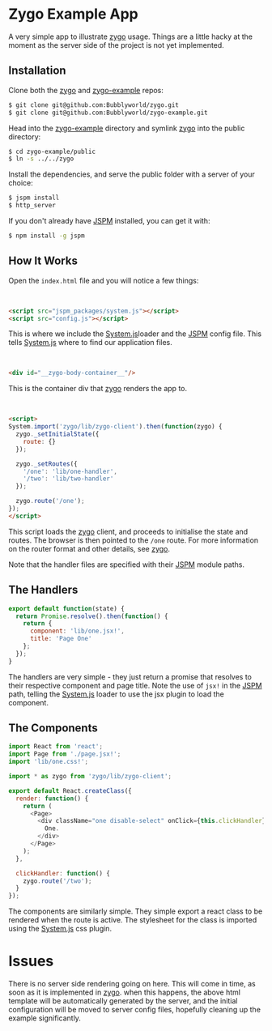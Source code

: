 # Zygo Example App

A very simple app to illustrate [zygo](github.com/Bubblyworld/zygo)  usage. Things are a little hacky at the moment as the server side of the project is not yet implemented.

## Installation

Clone both the [zygo](github.com/Bubblyworld/zygo) and [zygo-example](github.com/Bubblyworld/zygo-example) repos:

``` sh
$ git clone git@github.com:Bubblyworld/zygo.git
$ git clone git@github.com:Bubblyworld/zygo-example.git
```

Head into the [zygo-example](github.com/Bubblyworld/zygo-example) directory and symlink [zygo](github.com/Bubblyworld/zygo) into the public directory:
``` sh
$ cd zygo-example/public
$ ln -s ../../zygo
```

Install the dependencies, and serve the public folder with a server of your choice:
``` sh
$ jspm install
$ http_server
```

If you don't already have [JSPM](github.com/jspm/jspm-cli) installed, you can get it with:
``` sh
$ npm install -g jspm
```

## How It Works

Open the `index.html` file and you will notice a few things:

<br />

``` html
<script src="jspm_packages/system.js"></script>
<script src="config.js"></script>
```
This is where we include the [System.js](githubb.com/systemjs/systemjs)loader and the [JSPM](github.com/jspm/jspm-cli) config file. This tells [System.js](githubb.com/systemjs/systemjs) where to find our application files.

<br />

``` html
<div id="__zygo-body-container__"/>
```
This is the container div that [zygo](github.com/Bubblyworld/zygo) renders the app to.

<br />

``` html
<script>
System.import('zygo/lib/zygo-client').then(function(zygo) {
  zygo._setInitialState({
    route: {}
  });

  zygo._setRoutes({
    '/one': 'lib/one-handler',
    '/two': 'lib/two-handler'
  });

  zygo.route('/one');
});
</script>
```
This script loads the [zygo](github.com/Bubblyworld/zygo) client, and proceeds to initialise the state and routes. The browser is then pointed to the `/one` route. For more information on the router format and other details, see [zygo](github.com/Bubblyworld/zygo).

Note that the handler files are specified with their [JSPM](github.com/jspm/jspm-cli) module paths.

## The Handlers
``` javascript
export default function(state) {
  return Promise.resolve().then(function() {
    return {
      component: 'lib/one.jsx!',
      title: 'Page One'
    };
  });
}
```
The handlers are very simple - they just return a promise that resolves to their respective component and page title. Note the use of `jsx!` in the [JSPM](github.com/jspm/jspm-cli) path, telling the [System.js](githubb.com/systemjs/systemjs) loader to use the jsx plugin to load the component.

## The Components
``` javascript
import React from 'react';
import Page from './page.jsx!';
import 'lib/one.css!';

import * as zygo from 'zygo/lib/zygo-client';

export default React.createClass({
  render: function() {
    return (
      <Page>
        <div className="one disable-select" onClick={this.clickHandler}>
          One.
        </div>
      </Page>
    );
  },

  clickHandler: function() {
    zygo.route('/two');
  }
});
```
The components are similarly simple. They simple export a react class to be rendered when the route is active. The stylesheet for the class is imported using the [System.js](githubb.com/systemjs/systemjs) css plugin.

# Issues

There is no server side rendering going on here. This will come in time, as soon as it is implemented in [zygo](github.com/Bubblyworld/zygo). when this happens, the above html template will be automatically generated by the server, and the initial configuration will be moved to server config files, hopefully cleaning up the example significantly.
